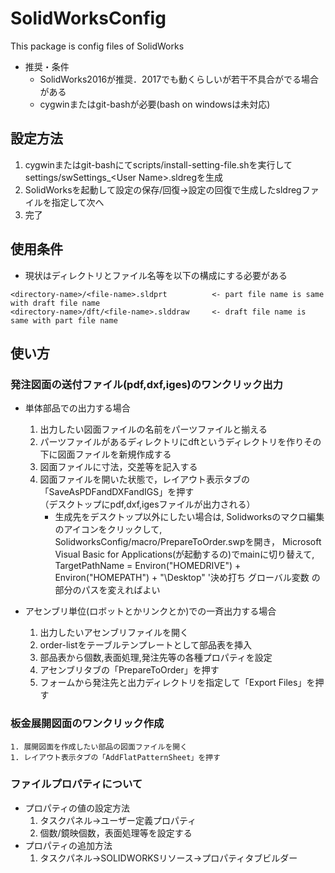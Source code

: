 # SolidWorksConfig
This package is config files of SolidWorks

- 推奨・条件
  - SolidWorks2016が推奨．2017でも動くらしいが若干不具合がでる場合がある
  - cygwinまたはgit-bashが必要(bash on windowsは未対応)

## 設定方法
  1. cygwinまたはgit-bashにてscripts/install-setting-file.shを実行してsettings/swSettings_\<User Name\>.sldregを生成
  1. SolidWorksを起動して設定の保存/回復→設定の回復で生成したsldregファイルを指定して次へ
  1. 完了

## 使用条件
  - 現状はディレクトリとファイル名等を以下の構成にする必要がある
  ```
  <directory-name>/<file-name>.sldprt          <- part file name is same with draft file name
  <directory-name>/dft/<file-name>.slddraw     <- draft file name is same with part file name
  ```

## 使い方
### 発注図面の送付ファイル(pdf,dxf,iges)のワンクリック出力
- 単体部品での出力する場合
  1. 出力したい図面ファイルの名前をパーツファイルと揃える
  1. パーツファイルがあるディレクトリにdftというディレクトリを作りその下に図面ファイルを新規作成する
  2. 図面ファイルに寸法，交差等を記入する
  1. 図面ファイルを開いた状態で，レイアウト表示タブの「SaveAsPDFandDXFandIGS」を押す  
（デスクトップにpdf,dxf,igesファイルが出力される）
      - 生成先をデスクトップ以外にしたい場合は, Solidworksのマクロ編集のアイコンをクリックして, SolidworksConfig/macro/PrepareToOrder.swpを開き， Microsoft Visual Basic for Applications(が起動するの)でmainに切り替えて, TargetPathName = Environ("HOMEDRIVE") + Environ("HOMEPATH") + "\Desktop\" '決め打ち グローバル変数 の部分のパスを変えればよい

- アセンブリ単位(ロボットとかリンクとか)での一斉出力する場合
  1. 出力したいアセンブリファイルを開く
  1. order-listをテーブルテンプレートとして部品表を挿入
  1. 部品表から個数,表面処理,発注先等の各種プロパティを設定
  1. アセンブリタブの「PrepareToOrder」を押す
  1. フォームから発注先と出力ディレクトリを指定して「Export Files」を押す

### 板金展開図面のワンクリック作成
    1. 展開図面を作成したい部品の図面ファイルを開く
    1. レイアウト表示タブの「AddFlatPatternSheet」を押す

### ファイルプロパティについて
- プロパティの値の設定方法
  1. タスクパネル->ユーザー定義プロパティ
  2. 個数/鏡映個数，表面処理等を設定する
- プロパティの追加方法
  1. タスクパネル->SOLIDWORKSリソース->プロパティタブビルダー

